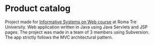 # Product catalog
Project made for [Informative Systems on Web course](https://sites.google.com/site/roma3siweb/) at Roma Tre University. 
Web application written in Java using Java Servlets and JSP pages. The project was made in a team of 3 members using Subversion. The app strictly follows the MVC architectural pattern.

